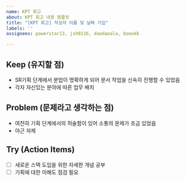 ```yaml
---
name: KPT 회고
about: KPT 회고 내용 템플릿
title: "[KPT 회고] 작성자 이름 및 날짜 기입"
labels: ''
assignees: powerstar13, jsh0116, daodaoala, boookk

---
```


## Keep (유지할 점)
* SR기획 단계에서 분업이 명확하게 되어 문서 작업을 신속히 진행할 수 있었음
* 각자 자신있는 분야에 따른 업무 배치

## Problem (문제라고 생각하는 점)
* 여전히 기획 단계에서의 허술함이 있어 소통의 문제가 조금 있었음
* 야근 자제

## Try (Action Items)
- [ ] 새로운 스택 도입을 위한 자세한 개념 공부
- [ ] 기획에 대한 이해도 점검 필요
